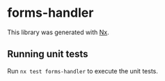 # forms-handler

This library was generated with [Nx](https://nx.dev).

## Running unit tests

Run `nx test forms-handler` to execute the unit tests.
